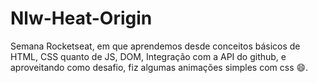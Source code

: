 # Nlw-Heat-Origin
Semana Rocketseat, em que aprendemos desde conceitos básicos de HTML, CSS quanto de JS, DOM, Integração com a API do github, e aproveitando como desafio, fiz algumas animações simples com css :smile:.
